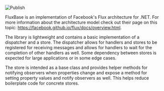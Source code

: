 ![Publish](https://github.com/Andrei15193/FluxBase/workflows/Publish/badge.svg)

FluxBase is an implementation of Facebook's Flux architecture for .NET. For more information about the architecture model check out their page on this topic: https://facebook.github.io/flux/docs/overview.html.

The library is lightweight and contains a basic implementation of a dispatcher and a store. The dispatcher allows for handlers and stores to be registered for receiving messages and allows for handlers to wait for the completion of other handlers as well. Some dependency between stores is expected for large applications or in some edge cases.

The store is intended as a base class and provides helper methods for notifying observers when properties change and expose a method for setting property values and notify observers as well. This helps reduce boilerplate code for concrete stores.
